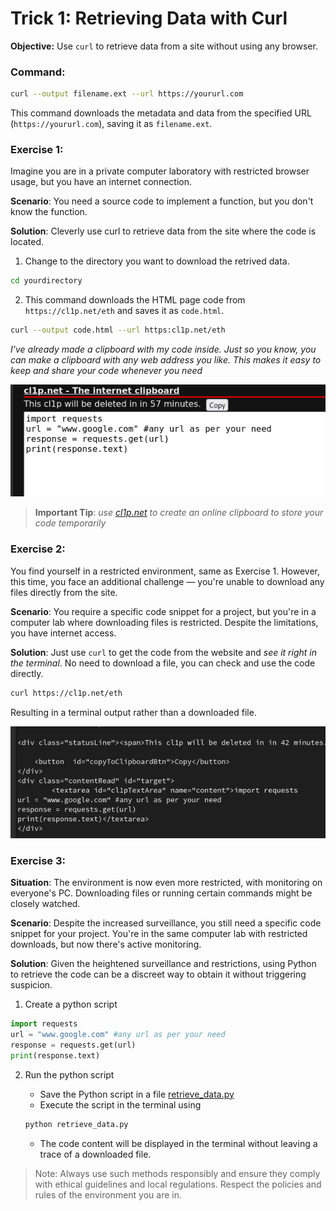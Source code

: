 # Trick 1: Retrieving Data with Curl

**Objective:** Use `curl` to retrieve data from a site without using any browser.

### Command:
```bash
curl --output filename.ext --url https://yoururl.com
```
This command downloads the metadata and data from the specified URL (`https://yoururl.com`), saving it as `filename.ext`.

### Exercise 1:
Imagine you are in a private computer laboratory with restricted browser usage, but you have an internet connection.

**Scenario**: You need a source code to implement a function, but you don't know the function.

**Solution**: Cleverly use curl to retrieve data from the site where the code is located.

1. Change to the directory you want to download the retrived data.

```bash
cd yourdirectory
```
2. This command downloads the HTML page code from `https://cl1p.net/eth` and saves it as `code.html`.

```bash
curl --output code.html --url https:cl1p.net/eth
```

*I've already made a clipboard with my code inside. Just so you know, you can make a clipboard with any web address you like. This makes it easy to keep and share your code whenever you need*

![cl1p.net/eth screenshot](./screenshot/image.png)

> **Important Tip**: *use [cl1p.net](https://cl1p.net) to create an online clipboard to store your code temporarily*

### Exercise 2:
You find yourself in a restricted environment, same as Exercise 1. However, this time, you face an additional challenge — you're unable to download any files directly from the site.

**Scenario**: You require a specific code snippet for a project, but you're in a computer lab where downloading files is restricted. Despite the limitations, you have internet access.

**Solution**: Just use `curl` to get the code from the website and *see it right in the terminal*. No need to download a file, you can check and use the code directly.

```bash
curl https://cl1p.net/eth
```
Resulting in a terminal output rather than a downloaded file.

![terminal output](./screenshot/terminal.png)

### Exercise 3:

**Situation**: The environment is now even more restricted, with monitoring on everyone's PC. Downloading files or running certain commands might be closely watched.

**Scenario**: Despite the increased surveillance, you still need a specific code snippet for your project. You're in the same computer lab with restricted downloads, but now there's active monitoring.

**Solution**: Given the heightened surveillance and restrictions, using Python to retrieve the code can be a discreet way to obtain it without triggering suspicion.

1. Create a python script
```python
import requests
url = "www.google.com" #any url as per your need
response = requests.get(url)
print(response.text)
```
2. Run the python script

    - Save the Python script in a file [retrieve_data.py](./retrieve_data.py)
    - Execute the script in the terminal using
    ```bash
    python retrieve_data.py 
    ```
    - The code content will be displayed in the terminal without leaving a trace of a downloaded file.

> Note: Always use such methods responsibly and ensure they comply with ethical guidelines and local regulations. Respect the policies and rules of the environment you are in.
